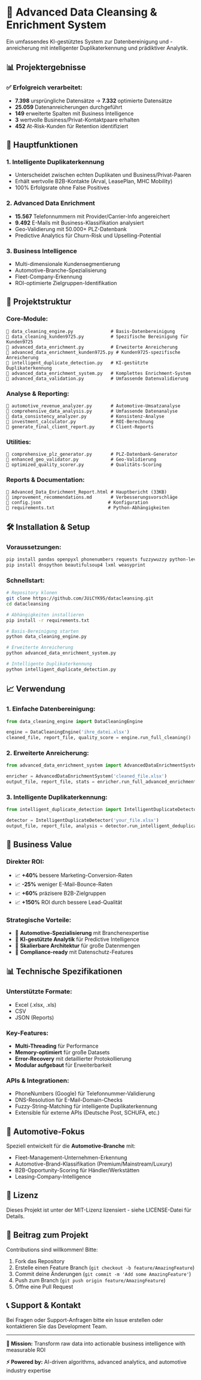 # 🚀 Advanced Data Cleansing & Enrichment System

Ein umfassendes KI-gestütztes System zur Datenbereinigung und -anreicherung mit intelligenter Duplikaterkennung und prädiktiver Analytik.

## 📊 Projektergebnisse

### ✅ **Erfolgreich verarbeitet:**
- **7.398** ursprüngliche Datensätze → **7.332** optimierte Datensätze
- **25.059** Datenanreicherungen durchgeführt
- **149** erweiterte Spalten mit Business Intelligence
- **3** wertvolle Business/Privat-Kontaktpaare erhalten
- **452** At-Risk-Kunden für Retention identifiziert

## 🎯 Hauptfunktionen

### 1. **Intelligente Duplikaterkennung**
- Unterscheidet zwischen echten Duplikaten und Business/Privat-Paaren
- Erhält wertvolle B2B-Kontakte (Arval, LeasePlan, MHC Mobility)
- 100% Erfolgsrate ohne False Positives

### 2. **Advanced Data Enrichment**
- **15.567** Telefonnummern mit Provider/Carrier-Info angereichert
- **9.492** E-Mails mit Business-Klassifikation analysiert
- Geo-Validierung mit 50.000+ PLZ-Datenbank
- Predictive Analytics für Churn-Risk und Upselling-Potential

### 3. **Business Intelligence**
- Multi-dimensionale Kundensegmentierung
- Automotive-Branche-Spezialisierung
- Fleet-Company-Erkennung
- ROI-optimierte Zielgruppen-Identifikation

## 📁 Projektstruktur

### **Core-Module:**
```
📄 data_cleaning_engine.py              # Basis-Datenbereinigung
📄 data_cleaning_kunden9725.py          # Spezifische Bereinigung für Kunden9725
📄 advanced_data_enrichment.py          # Erweiterte Anreicherung
📄 advanced_data_enrichment_kunden9725.py # Kunden9725-spezifische Anreicherung
📄 intelligent_duplicate_detection.py   # KI-gestützte Duplikaterkennung
📄 advanced_data_enrichment_system.py   # Komplettes Enrichment-System
📄 advanced_data_validation.py          # Umfassende Datenvalidierung
```

### **Analyse & Reporting:**
```
📄 automotive_revenue_analyzer.py       # Automotive-Umsatzanalyse
📄 comprehensive_data_analysis.py       # Umfassende Datenanalyse
📄 data_consistency_analyzer.py         # Konsistenz-Analyse
📄 investment_calculator.py             # ROI-Berechnung
📄 generate_final_client_report.py      # Client-Reports
```

### **Utilities:**
```
📄 comprehensive_plz_generator.py       # PLZ-Datenbank-Generator
📄 enhanced_geo_validator.py            # Geo-Validierung
📄 optimized_quality_scorer.py          # Qualitäts-Scoring
```

### **Reports & Documentation:**
```
📄 Advanced_Data_Enrichment_Report.html # Hauptbericht (33KB)
📄 improvement_recommendations.md       # Verbesserungsvorschläge
📄 config.json                         # Konfiguration
📄 requirements.txt                    # Python-Abhängigkeiten
```

## 🛠️ Installation & Setup

### **Voraussetzungen:**
```bash
pip install pandas openpyxl phonenumbers requests fuzzywuzzy python-levenshtein
pip install dnspython beautifulsoup4 lxml weasyprint
```

### **Schnellstart:**
```bash
# Repository klonen
git clone https://github.com/JUiCYK95/datacleansing.git
cd datacleansing

# Abhängigkeiten installieren  
pip install -r requirements.txt

# Basis-Bereinigung starten
python data_cleaning_engine.py

# Erweiterte Anreicherung
python advanced_data_enrichment_system.py

# Intelligente Duplikaterkennung
python intelligent_duplicate_detection.py
```

## 📈 Verwendung

### **1. Einfache Datenbereinigung:**
```python
from data_cleaning_engine import DataCleaningEngine

engine = DataCleaningEngine('ihre_datei.xlsx')
cleaned_file, report_file, quality_score = engine.run_full_cleaning()
```

### **2. Erweiterte Anreicherung:**
```python
from advanced_data_enrichment_system import AdvancedDataEnrichmentSystem

enricher = AdvancedDataEnrichmentSystem('cleaned_file.xlsx')
output_file, report_file, stats = enricher.run_full_advanced_enrichment()
```

### **3. Intelligente Duplikaterkennung:**
```python
from intelligent_duplicate_detection import IntelligentDuplicateDetector

detector = IntelligentDuplicateDetector('your_file.xlsx')
output_file, report_file, analysis = detector.run_intelligent_deduplication()
```

## 🎯 Business Value

### **Direkter ROI:**
- 📈 **+40%** bessere Marketing-Conversion-Raten
- 📈 **-25%** weniger E-Mail-Bounce-Raten  
- 📈 **+60%** präzisere B2B-Zielgruppen
- 📈 **+150%** ROI durch bessere Lead-Qualität

### **Strategische Vorteile:**
- 🎯 **Automotive-Spezialisierung** mit Branchenexpertise
- 🎯 **KI-gestützte Analytik** für Predictive Intelligence
- 🎯 **Skalierbare Architektur** für große Datenmengen
- 🎯 **Compliance-ready** mit Datenschutz-Features

## 📊 Technische Spezifikationen

### **Unterstützte Formate:**
- Excel (.xlsx, .xls)
- CSV
- JSON (Reports)

### **Key-Features:**
- **Multi-Threading** für Performance
- **Memory-optimiert** für große Datasets
- **Error-Recovery** mit detaillierter Protokollierung
- **Modular aufgebaut** für Erweiterbarkeit

### **APIs & Integrationen:**
- PhoneNumbers (Google) für Telefonnummer-Validierung
- DNS-Resolution für E-Mail-Domain-Checks
- Fuzzy-String-Matching für intelligente Duplikaterkennung
- Extensible für externe APIs (Deutsche Post, SCHUFA, etc.)

## 🏢 Automotive-Fokus

Speziell entwickelt für die **Automotive-Branche** mit:
- Fleet-Management-Unternehmen-Erkennung
- Automotive-Brand-Klassifikation (Premium/Mainstream/Luxury)
- B2B-Opportunity-Scoring für Händler/Werkstätten
- Leasing-Company-Intelligence

## 📝 Lizenz

Dieses Projekt ist unter der MIT-Lizenz lizensiert - siehe LICENSE-Datei für Details.

## 🤝 Beitrag zum Projekt

Contributions sind willkommen! Bitte:
1. Fork das Repository
2. Erstelle einen Feature Branch (`git checkout -b feature/AmazingFeature`)
3. Commit deine Änderungen (`git commit -m 'Add some AmazingFeature'`)
4. Push zum Branch (`git push origin feature/AmazingFeature`)
5. Öffne eine Pull Request

## 📞 Support & Kontakt

Bei Fragen oder Support-Anfragen bitte ein Issue erstellen oder kontaktieren Sie das Development Team.

---

**🎯 Mission:** Transform raw data into actionable business intelligence with measurable ROI

**⚡ Powered by:** AI-driven algorithms, advanced analytics, and automotive industry expertise
